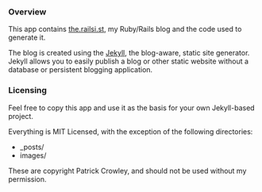 ### Overview

This app contains [the.railsi.st](http://the.railsi.st/), my Ruby/Rails blog and the code used to generate it.

The blog is created using the [Jekyll](http://github.com/mojombo/jekyll), the blog-aware, static site generator. Jekyll allows you to easily publish a blog or other static website without a database or persistent blogging application.

### Licensing

Feel free to copy this app and use it as the basis for your own Jekyll-based project.

Everything is MIT Licensed, with the exception of the following directories:

+ _posts/
+ images/

These are copyright Patrick Crowley, and should not be used without my permission.
